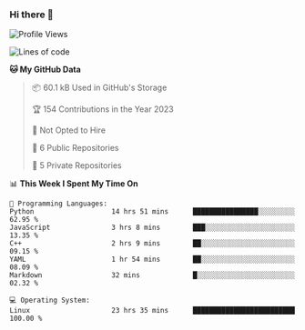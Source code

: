 ### Hi there 👋

<!--
**huayuan4396/huayuan4396** is a ✨ _special_ ✨ repository because its `README.md` (this file) appears on your GitHub profile.

Here are some ideas to get you started:

- 🔭 I’m currently working on ...
- 🌱 I’m currently learning ...
- 👯 I’m looking to collaborate on ...
- 🤔 I’m looking for help with ...
- 💬 Ask me about ...
- 📫 How to reach me: ...
- 😄 Pronouns: ...
- ⚡ Fun fact: ...
-->

<!--START_SECTION:waka-->
![Profile Views](http://img.shields.io/badge/Profile%20Views-308-blue)

![Lines of code](https://img.shields.io/badge/From%20Hello%20World%20I%27ve%20Written-141.6%20thousand%20lines%20of%20code-blue)

**🐱 My GitHub Data** 

> 📦 60.1 kB Used in GitHub's Storage 
 > 
> 🏆 154 Contributions in the Year 2023
 > 
> 🚫 Not Opted to Hire
 > 
> 📜 6 Public Repositories 
 > 
> 🔑 5 Private Repositories 
 > 
📊 **This Week I Spent My Time On** 

```text
💬 Programming Languages: 
Python                   14 hrs 51 mins      ████████████████░░░░░░░░░   62.95 % 
JavaScript               3 hrs 8 mins        ███░░░░░░░░░░░░░░░░░░░░░░   13.35 % 
C++                      2 hrs 9 mins        ██░░░░░░░░░░░░░░░░░░░░░░░   09.15 % 
YAML                     1 hr 54 mins        ██░░░░░░░░░░░░░░░░░░░░░░░   08.09 % 
Markdown                 32 mins             █░░░░░░░░░░░░░░░░░░░░░░░░   02.32 % 

💻 Operating System: 
Linux                    23 hrs 35 mins      █████████████████████████   100.00 % 
```


<!--END_SECTION:waka-->
